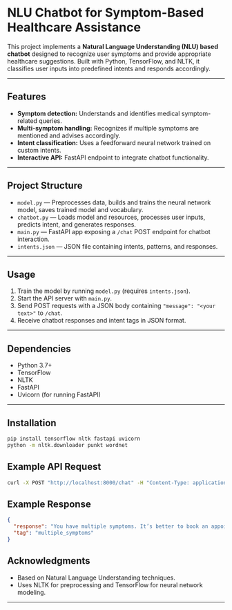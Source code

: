 # NLU Chatbot for Symptom-Based Healthcare Assistance

This project implements a **Natural Language Understanding (NLU) based chatbot** designed to recognize user symptoms and provide appropriate healthcare suggestions. Built with Python, TensorFlow, and NLTK, it classifies user inputs into predefined intents and responds accordingly.

---

## Features

- **Symptom detection:** Understands and identifies medical symptom-related queries.
- **Multi-symptom handling:** Recognizes if multiple symptoms are mentioned and advises accordingly.
- **Intent classification:** Uses a feedforward neural network trained on custom intents.
- **Interactive API:** FastAPI endpoint to integrate chatbot functionality.

---

## Project Structure

- `model.py` — Preprocesses data, builds and trains the neural network model, saves trained model and vocabulary.
- `chatbot.py` — Loads model and resources, processes user inputs, predicts intent, and generates responses.
- `main.py` — FastAPI app exposing a `/chat` POST endpoint for chatbot interaction.
- `intents.json` — JSON file containing intents, patterns, and responses.

---

## Usage

1. Train the model by running `model.py` (requires `intents.json`).
2. Start the API server with `main.py`.
3. Send POST requests with a JSON body containing `"message": "<your text>"` to `/chat`.
4. Receive chatbot responses and intent tags in JSON format.

---

## Dependencies

- Python 3.7+
- TensorFlow
- NLTK
- FastAPI
- Uvicorn (for running FastAPI)

---

## Installation

```bash
pip install tensorflow nltk fastapi uvicorn
python -m nltk.downloader punkt wordnet
```

## Example API Request

```bash
curl -X POST "http://localhost:8000/chat" -H "Content-Type: application/json" -d '{"message": "I have a headache and fever"}'
```

## Example Response

```json
{
  "response": "You have multiple symptoms. It’s better to book an appointment with a doctor. Call this number for assistance: 123-456-7890.",
  "tag": "multiple_symptoms"
}
```

## Acknowledgments

- Based on Natural Language Understanding techniques.
- Uses NLTK for preprocessing and TensorFlow for neural network modeling.

---
